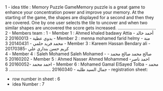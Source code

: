1 - idea title : Memory Puzzle
GameMemory puzzle is a great game to enhance your concentration power and improve your memory.
At the starting of the game, the shapes are displayed for a second and then they are covered.
One by one user selects the tile to uncover and when two similar shapes are uncovered the score gets increased.
...............................
2 - Members team :
  1 - Member 1 : Ahmed khaled badawy Attia - أحمد خالد بدوي عطية - 20160013
  2 - Member 2 : menna mohamed farid helmy - منة محمد فريد حلمي - 20140431 
  3 - Member 3 : Kareem Hassan Bendary ali - كريم حسن بنداري علي -20170385   
  4 - Member 4 : Saleh Mohamed Saleh Mohamed - صالح محمد صالح محمد - 20160202
  5 - Member 5 : Ahmed Nasser Ahmed Mohammed -احمد ناصر احمد محمد  -20160052
  6 - Member 6 : Mohamed Gamal ElSayed Tolba - محمد جمال السيد طلبه - 20160340 
..................................
3 - registration sheet:
  - row number in sheet : 6 
  - idea Number : 7 
 
  
